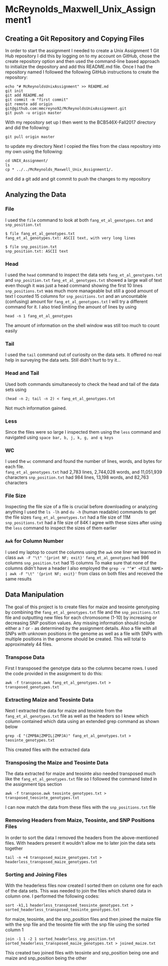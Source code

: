 # McReynolds_Maxwell_Unix_Assignment1
## Creating a Git Repository and Copying Files
In order to start the assignment I needed to create a Unix Assignment 1 Git Hub repository
I did this by logging on to my account on GitHub, chose the create repository option and then used the command-line based approach to initialize the depository and add this README.md file.
Once I had the repository named I followed the following GitHub instructions to create the repository:
```
echo "# McReynoldsUnixAssignment" >> README.md
git init
git add README.md
git commit -m "first commit"
git remote add origin git@github.com:mmcreyno92/McReynoldsUnixAssignment.git
git push -u origin master
```
With my repository set up I then went to the BCB546X-Fall2017 directory and did the following:
```
git pull origin master
```
to update my directory
Next I copied the files from the class repository into my own using the following: 
```
cd UNIX_Assignment/
ls
cp * ../../McReynolds_Maxwell_Unix_Assignment1/.
```
and did a git add and git commit to push the changes to my repository

## Analyzing the Data 

### File
I used the `file` command to look at both `fang_et_al_genotypes.txt` and `snp_position.txt`
```
$ file fang_et_al_genotypes.txt 
fang_et_al_genotypes.txt: ASCII text, with very long lines
```
```
$ file snp_position.txt 
snp_position.txt: ASCII text
```

### Head
I used the `head` command to inspect the data sets `fang_et_al_genotypes.txt` and `snp_position.txt` 
`fang_et_al_genotypes.txt` showed a large wall of text even though it was just a head command showing the first 10 lines
`snp_positions.txt` was much more manageable but still a good amount of text
I counted 15 columns for `snp_positions.txt` and an uncountable (confusing) amount for `fang_et_al_genotypes.txt` I will try a different command for it.  I also tried limiting the amount of lines by using 
```
head -n 1 fang_et_al_genotypes
```
The amount of information on the shell window was still too much to count easily

### Tail
I used the `tail` command out of curiosity on the data sets.  It offered no real help in surveying the data sets.  Still didn't hurt to try it...

### Head and Tail 
Used both commands simultaneosly to check the head and tail of the data sets using 
```
(head -n 2; tail -n 2) < fang_et_al_genotypes.txt
```
Not much information gained.

### Less
Since the files were so large I inspected them using the `less` command and navigated using `space bar, b, j, k, g, and q keys`

### WC
I used the `wc` command and found the number of lines, words, and bytes for each file.  
`fang_et_al_genotypes.txt` had 2,783 lines, 2,744,028 words, and 11,051,939 characters
`snp_position.txt` had 984 lines, 13,198 words, and 82,763 characters

### File Size
Inspecting the file size of a file is crucial before downloading or analyzing anything
I used the `ls -lh` and `du -h` (human readable) commands to get the file sizes
`fang_et_al_genotypes.txt` had a file size of 11M
`snp_positions.txt` had a file size of 84K
I agree with these sizes after using the `less` command to inspect the sizes of them earlier

### `Awk` for Column Number
I used my laptop to count the columns using the `awk` one liner we learned in class `awk -F "\t" '{print NF; exit}'`
`fang_et_al_genotypes` had 986 columns
`snp_position.txt` had 15 columns
To make sure that none of the columns didn't have a header I also employed the `grep -v "^#" <FILE NAME> | awk -F "\t" '{print NF; exit}'` from class on both files and received the same results


## Data Manipulation
The goal of this project is to create files for maize and teosinte genotyping by combining the `fang_et_al_genotypes.txt` file and the `snp_positions.txt` file and outputting new files for each chromosome (1-10) by increasing or decreasing SNP position values.  Any missing information should include either a `?` or `-` as determined by the assignment details.  Also a file with all SNPs with unknown positions in the genome as well as a file with SNPs with multiple positions in the genome should be created.  This will total to approximately 44 files.

### Transpose Data
First I transposed the genotype data so the columns became rows.  I used the code provided in the assignment to do this:
```
awk -f transpose.awk fang_et_al_genotypes.txt > transposed_genotypes.txt
```

### Extracting Maize and Teosinte Data
Next I extracted the data for maize and teosinte from the `fang_et_al_genotypes.txt` file as well as the headers so I knew which column contained which data using an extended grep command as shown below
```
grep -E "(ZMPBA|ZMPIL|ZMPJA)" fang_et_al_genotypes.txt > teosinte_genotypes.txt
```
This created files with the extracted data

### Transposing the Maize and Teosinte Data
The data extracted for maize and teosinte also needed transposed much like the `fang_et_al_genotypes.txt` file so I followed the command listed in the assignment tips section
```
awk -f transpose.awk teosinte_genotypes.txt > transposed_teosinte_genotypes.txt
```
I can now match the data from these files with the `snp_positions.txt` file

### Removing Headers from Maize, Teosinte, and SNP Positions Files
In order to sort the data I removed the headers from the above-mentioned files.  With headers present it wouldn't allow me to later join the data sets together
```
tail -n +4 transposed_maize_genotypes.txt > headerless_transposed_maize_genotypes.txt
```

### Sorting and Joining Files
With the headerless files now created I sorted them on column one for each of the data sets.  This was needed to join the files which shared data in column one.  I performed the following codes:
```
sort -k1,1 headerless_transposed_teosinte_genotypes.txt > sorted_headerless_transposed_teosinte_genotypes.txt
```
for maize, teosinte, and the snp_position files and then joined the maize file with the snp file and the teosinte file with the snp file using the sorted column 1
```
join -1 1 -2 1 sorted_headerless_snp_position.txt sorted_headerless_transposed_maize_genotypes.txt > joined_maize.txt
```
This created two joined files with teosinte and snp_position being one and maize and snp_position being the other


